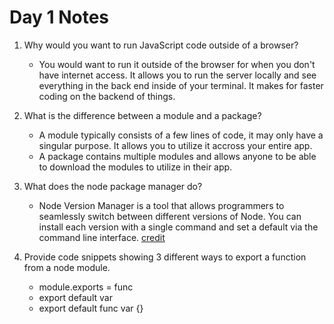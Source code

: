 # Day 1 Notes

1. Why would you want to run JavaScript code outside of a browser?
    * You would want to run it outside of the browser for when you don't have internet access. It allows you to run the server locally and see everything in the back end inside of your terminal. It makes for faster coding on the backend of things.

2. What is the difference between a module and a package?
    * A module typically consists of a few lines of code, it may only have a singular purpose. It allows you to utilize it accross your entire app.
    * A package contains multiple modules and allows anyone to be able to download the modules to utilize in their app.

3. What does the node package manager do?
    * Node Version Manager is a tool that allows programmers to seamlessly switch between different versions of Node. You can install each version with a single command and set a default via the command line interface. [credit](https://www.keycdn.com/blog/node-version-manager)

4. Provide code snippets showing 3 different ways to export a function from a node module.
    * module.exports = func
    * export default var
    * export default func var {}

